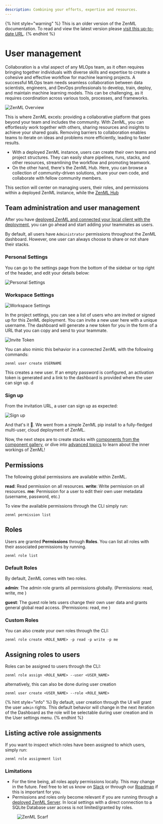 ```yaml
---
description: Combining your efforts, expertise and resources.
---
```


{% hint style="warning" %}
This is an older version of the ZenML documentation. To read and view the latest version please [visit this up-to-date URL](https://docs.zenml.io).
{% endhint %}


# User management

Collaboration is a vital aspect of any MLOps team, as it often requires bringing together individuals with diverse
skills and expertise to create a cohesive and effective workflow for machine learning projects. A successful MLOps team
needs seamless collaboration between data scientists, engineers, and DevOps professionals to develop, train, deploy, and
maintain machine learning models. This can be challenging, as it requires coordination across various tools, processes,
and frameworks.

![ZenML Overview](../../.gitbook/assets/intro-zenml-overview.png)

This is where ZenML excels: providing a collaborative platform that goes beyond your team and includes the community.
With ZenML, you can effortlessly work together with others, sharing resources and insights to achieve your shared goals.
Removing barriers to collaboration enables teams to iterate on ideas and problems more efficiently, leading to faster
results.

* With a deployed ZenML instance, users can create their own teams and project structures. They can easily share
  pipelines, runs, stacks, and other resources, streamlining the workflow and promoting teamwork.
* On the other hand, there's the ZenML Hub. Here, you can browse a collection of community-driven solutions, share your
  own code, and collaborate with fellow community members.

This section will center on managing users, their roles, and permissions within a deployed ZenML instance, while
the [ZenML Hub](../../user-guide/advanced-guide/leverage-community-contributed-plugins.md)

## Team administration and user management

After you have [deployed ZenML and connected your local client with the deployment](/docs/book/platform-guide/set-up-your-mlops-platform/deploy-zenml/deploy-zenml.md), 
you can go ahead and start adding your teammates as users.

By default, all users have `Administrator` permissions throughout the ZenML dashboard. However, one user can always
choose to share or not share their stacks.

### Personal Settings

You can go to the settings page from the bottom of the sidebar or top right of the header, and edit your details below:

![Personal Settings](../../.gitbook/assets/01_personal_settings.png)

### Workspace Settings

![Workspace Settings](../../.gitbook/assets/02_project_settings.png)

In the project settings, you can see a list of users who are invited or signed up for this ZenML deployment. You can
invite a new user here with a unique username. The dashboard will generate a new token for you in the form of a URL that
you can copy and send to your teammate.

![Invite Token](../../.gitbook/assets/03_invite_token.png)

You can also mimic this behavior in a connected ZenML with the following commands:

```shell
zenml user create USERNAME
```

This creates a new user. If an empty password is configured, an activation token is generated and a link to the
dashboard is provided where the user can sign up. d

### Sign up

From the invitation URL, a user can sign up as expected:

![Sign up](../../.gitbook/assets/04_sign_up.png)

And that's it 🚀. We went from a simple ZenML pip install to a fully-fledged multi-user, cloud deployment of ZenML.

Now, the next steps are to create stacks
with [components from the component gallery](/docs/book/user-guide/component-guide/component-guide.md), or dive
into [advanced topics](/docs/book/user-guide/advanced-guide/advanced-guide.md) to learn about the inner workings 
of ZenML!

## Permissions

The following global permissions are available within ZenML.

**read**: Read permission on all resources. **write**: Write permission on all resources. **me**: Permission for a user
to edit their own user metadata (username, password, etc.)

To view the available permissions through the CLI simply run:

`zenml permission list`

## Roles

Users are granted **Permissions** through **Roles**. You can list all roles with their associated permissions by
running.

`zenml role list`

### Default Roles

By default, ZenML comes with two roles.

**admin**: The admin role grants all permissions globally. (Permissions: read, write, me )

**guest**: The guest role lets users change their own user data and grants general global read access. (Permissions:
read, me )

### Custom Roles

You can also create your own roles through the CLI:

`zenml role create <ROLE_NAME> -p read -p write -p me`

## Assigning roles to users

Roles can be assigned to users through the CLI:

`zenml role assign <ROLE_NAME> --user <USER_NAME>`

alternatively, this can also be done during user creation

`zenml user create <USER_NAME> --role <ROLE_NAME>`

{% hint style="info" %}
By default, user creation through the UI will grant the user `admin` rights. This default behavior will change in the
next iteration of the Dashboard as the role will be selectable during user creation and in the User settings menu.
{% endhint %}

## Listing active role assignments

If you want to inspect which roles have been assigned to which users, simply run:

`zenml role assignment list`

### Limitations

* For the time being, all roles apply permissions locally. This may change in the future. Feel free to let us know
  on [Slack](https://zenml.slack.com/join/shared\_invite/zt-t4aw242p-K6aCaUjhnxNOrLR7bcAb7g#/shared-invite/email) or
  through our [Roadmap](https://zenml.hellonext.co/roadmap) if this is important for you.
* Permissions and roles only become relevant if you are running through
  a [deployed ZenML Server](https://docs.zenml.io/getting-started/deploying-zenml). In local settings with a direct
  connection to a SQLite Database user access is not limited/granted by roles.

<!-- For scarf -->
<figure><img alt="ZenML Scarf" referrerpolicy="no-referrer-when-downgrade" src="https://static.scarf.sh/a.png?x-pxid=f0b4f458-0a54-4fcd-aa95-d5ee424815bc" /></figure>
